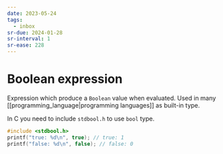 ```yaml
---
date: 2023-05-24
tags:
  - inbox
sr-due: 2024-01-28
sr-interval: 1
sr-ease: 228
---
```


# Boolean expression

Expression which produce a `Boolean` value when evaluated. Used in many
[[programming_language|programming languages]] as built-in type.

In C you need to include `stdbool.h` to use `bool` type.

```c
#include <stdbool.h>
printf("true: %d\n", true); // true: 1
printf("false: %d\n", false); // false: 0
```
